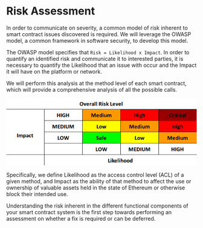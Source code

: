 # Risk Assessment

In order to communicate on severity, a common model of risk inherent to smart contract issues discovered is required.
We will leverage the OWASP model, a common framework in software security, to develop this model.

The OWASP model specifies that `Risk = Likelihood x Impact`. In order to quantify an identified risk
and communicate it to interested parties, it is necessary to quantify the Likelihood that an issue with occur
and the Impact it will have on the platform or network.

We will perform this analysis at the method level of each smart contract, which will provide
a comprehensive analysis of all the possible calls.
  
![](../.gitbook/assets/risk_levels.png)

Specifically, we define Likelihood as the access control level (ACL) of a given method,
and Impact as the ability of that method to affect the use or ownership of valuable assets
held in the state of Ethereum or otherwise block their intended use.

Understanding the risk inherent in the different functional components of your smart contract system
is the first step towards performing an assessment on whether a fix is required or can be deferred.
